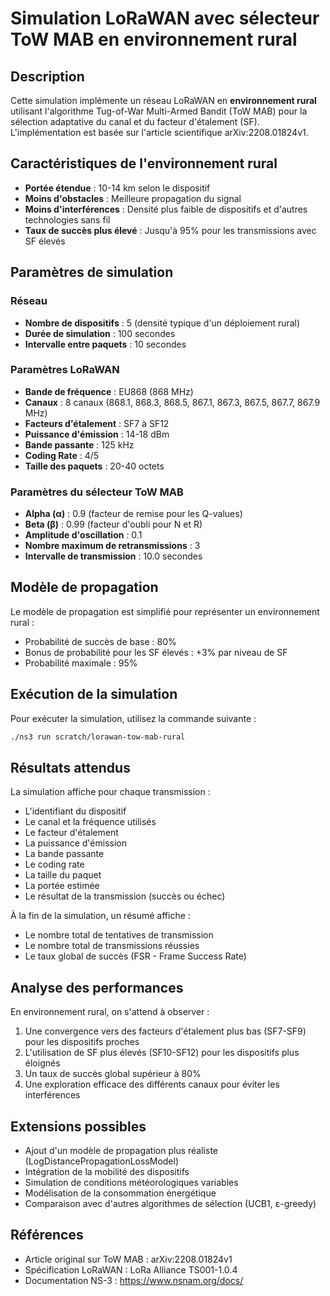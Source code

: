 # Simulation LoRaWAN avec sélecteur ToW MAB en environnement rural

## Description

Cette simulation implémente un réseau LoRaWAN en **environnement rural** utilisant l'algorithme Tug-of-War Multi-Armed Bandit (ToW MAB) pour la sélection adaptative du canal et du facteur d'étalement (SF). L'implémentation est basée sur l'article scientifique arXiv:2208.01824v1.

## Caractéristiques de l'environnement rural

- **Portée étendue** : 10-14 km selon le dispositif
- **Moins d'obstacles** : Meilleure propagation du signal
- **Moins d'interférences** : Densité plus faible de dispositifs et d'autres technologies sans fil
- **Taux de succès plus élevé** : Jusqu'à 95% pour les transmissions avec SF élevés

## Paramètres de simulation

### Réseau
- **Nombre de dispositifs** : 5 (densité typique d'un déploiement rural)
- **Durée de simulation** : 100 secondes
- **Intervalle entre paquets** : 10 secondes

### Paramètres LoRaWAN
- **Bande de fréquence** : EU868 (868 MHz)
- **Canaux** : 8 canaux (868.1, 868.3, 868.5, 867.1, 867.3, 867.5, 867.7, 867.9 MHz)
- **Facteurs d'étalement** : SF7 à SF12
- **Puissance d'émission** : 14-18 dBm
- **Bande passante** : 125 kHz
- **Coding Rate** : 4/5
- **Taille des paquets** : 20-40 octets

### Paramètres du sélecteur ToW MAB
- **Alpha (α)** : 0.9 (facteur de remise pour les Q-values)
- **Beta (β)** : 0.99 (facteur d'oubli pour N et R)
- **Amplitude d'oscillation** : 0.1
- **Nombre maximum de retransmissions** : 3
- **Intervalle de transmission** : 10.0 secondes

## Modèle de propagation

Le modèle de propagation est simplifié pour représenter un environnement rural :
- Probabilité de succès de base : 80%
- Bonus de probabilité pour les SF élevés : +3% par niveau de SF
- Probabilité maximale : 95%

## Exécution de la simulation

Pour exécuter la simulation, utilisez la commande suivante :

```bash
./ns3 run scratch/lorawan-tow-mab-rural
```

## Résultats attendus

La simulation affiche pour chaque transmission :
- L'identifiant du dispositif
- Le canal et la fréquence utilisés
- Le facteur d'étalement
- La puissance d'émission
- La bande passante
- Le coding rate
- La taille du paquet
- La portée estimée
- Le résultat de la transmission (succès ou échec)

À la fin de la simulation, un résumé affiche :
- Le nombre total de tentatives de transmission
- Le nombre total de transmissions réussies
- Le taux global de succès (FSR - Frame Success Rate)

## Analyse des performances

En environnement rural, on s'attend à observer :
1. Une convergence vers des facteurs d'étalement plus bas (SF7-SF9) pour les dispositifs proches
2. L'utilisation de SF plus élevés (SF10-SF12) pour les dispositifs plus éloignés
3. Un taux de succès global supérieur à 80%
4. Une exploration efficace des différents canaux pour éviter les interférences

## Extensions possibles

- Ajout d'un modèle de propagation plus réaliste (LogDistancePropagationLossModel)
- Intégration de la mobilité des dispositifs
- Simulation de conditions météorologiques variables
- Modélisation de la consommation énergétique
- Comparaison avec d'autres algorithmes de sélection (UCB1, ε-greedy)

## Références

- Article original sur ToW MAB : arXiv:2208.01824v1
- Spécification LoRaWAN : LoRa Alliance TS001-1.0.4
- Documentation NS-3 : https://www.nsnam.org/docs/

